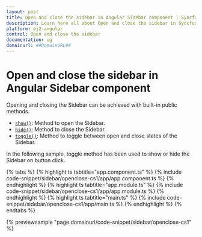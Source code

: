 ```yaml
---
layout: post
title: Open and close the sidebar in Angular Sidebar component | Syncfusion
description: Learn here all about Open and close the sidebar in Syncfusion Angular Sidebar component of Syncfusion Essential JS 2 and more.
platform: ej2-angular
control: Open and close the sidebar 
documentation: ug
domainurl: ##DomainURL##
---
```


# Open and close the sidebar in Angular Sidebar component

Opening and closing the Sidebar can be achieved with built-in public methods.

* [`show()`](../../api/sidebar/#show): Method to open the Sidebar.
* [`hide()`](../../api/sidebar/#hide): Method to close the Sidebar.
* [`toggle()`](../../api/sidebar/#toggle): Method to toggle between open and close states of the Sidebar.

In the following sample, toggle method has been used to show or hide the Sidebar on button click.

{% tabs %}
{% highlight ts tabtitle="app.component.ts" %}
{% include code-snippet/sidebar/openclose-cs1/app/app.component.ts %}
{% endhighlight %}
{% highlight ts tabtitle="app.module.ts" %}
{% include code-snippet/sidebar/openclose-cs1/app/app.module.ts %}
{% endhighlight %}
{% highlight ts tabtitle="main.ts" %}
{% include code-snippet/sidebar/openclose-cs1/app/main.ts %}
{% endhighlight %}
{% endtabs %}
  
{% previewsample "page.domainurl/code-snippet/sidebar/openclose-cs1" %}

